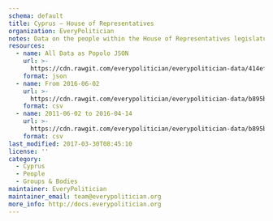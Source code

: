 ```yaml
---
schema: default
title: Cyprus — House of Representatives
organization: EveryPolitician
notes: Data on the people within the House of Representatives legislature of Cyprus.
resources:
  - name: All Data as Popolo JSON
    url: >-
      https://cdn.rawgit.com/everypolitician/everypolitician-data/414ef6001c267cb897340748821a678241691814/data/Cyprus/House_of_Representatives/ep-popolo-v1.0.json
    format: json
  - name: From 2016-06-02
    url: >-
      https://cdn.rawgit.com/everypolitician/everypolitician-data/b895b511f4e2fd32c77935e8548497c991974766/data/Cyprus/House_of_Representatives/term-11.csv
    format: csv
  - name: 2011-06-02 to 2016-04-14
    url: >-
      https://cdn.rawgit.com/everypolitician/everypolitician-data/b895b511f4e2fd32c77935e8548497c991974766/data/Cyprus/House_of_Representatives/term-10.csv
    format: csv
last_modified: 2017-03-30T08:45:10
license: ''
category:
  - Cyprus
  - People
  - Groups & Bodies
maintainer: EveryPolitician
maintainer_email: team@everypolitician.org
more_info: http://docs.everypolitician.org
---
```

